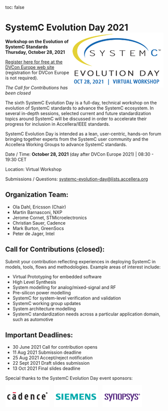 toc: false

# SystemC Evolution Day 2021 <img style="float: right; width:300px;" src="/images/sced2021.png">

**Workshop on the Evolution of SystemC Standards
Thursday, October 28, 2021**

[Register here for free at the DVCon Europe web site](https://dvcon-europe.org/registration/) (registration for DVCon Europe is not required).

*The Call for Contributions has been closed*

The sixth SystemC Evolution Day is a full-day, technical workshop on the evolution of SystemC standards to advance the SystemC ecosystem. In several in-depth sessions, selected current and future standardization topics around SystemC will be discussed in order to accelerate their progress for inclusion in Accellera/IEEE standards.

SystemC Evolution Day is intended as a lean, user-centric, hands-on forum bringing together experts from the SystemC user community and the Accellera Working Groups to advance SystemC standards.

Date / Time: **October 28, 2021** (day after DVCon Europe 2021) | 08:30 - 19:30 CET

Location: Virtual Workshop

Submissions / Questions: 
[systemc-evolution-day@lists.accellera.org](mailto:systemc-evolution-day@lists.accellera.org)

## Organization Team:

 * Ola Dahl, Ericsson (Chair)
 * Martin Barnasconi, NXP
 * Jerome Cornet, STMicroelectronics
 * Christian Sauer, Cadence
 * Mark Burton, GreenSocs
 * Peter de Jager, Intel

## Call for Contributions (closed):

Submit your contribution reflecting experiences in deploying SystemC in models, tools, flows and methodologies. Example areas of interest include:

 * Virtual Prototyping for embedded software
 * High Level Synthesis
 * System modelling for analog/mixed-signal and RF
 * Pre-silicon power modelling
 * SystemC for system-level verification and validation
 * SystemC working group updates
 * System architecture modelling
 * SystemC standardization needs across a particular application domain, such as automotive

## Important Deadlines:

 * 30 June 2021  Call for contribution opens
 * 11 Aug 2021   Submission deadline
 * 25 Aug 2021   Accept/reject notification
 * 22 Sept 2021  Draft slides submission
 * 13 Oct 2021    Final slides deadline
 
Special thanks to the SystemC Evolution Day event sponsors:

<p><a href="http://www.cadence.com/" target="_blank" rel="noopener noreferrer"><img style="display: inline-block; padding-right: 15px;" src="/images/logo-cadence-sponsor.png" alt="Cadence" /></a><a href="http://www.mentor.com/" target="_blank" rel="noopener noreferrer"><img style="display: inline-block; padding-right: 15px;" src="/images/logo-siemens-sponsor.png" alt="Siemens EDA" /></a><a href="http://www.synopsys.com/" target="_blank" rel="noopener noreferrer"><img style="display: inline-block;" src="/images/logo-synopsys-sponsor.png" alt="Synopsys" /></a></p>
